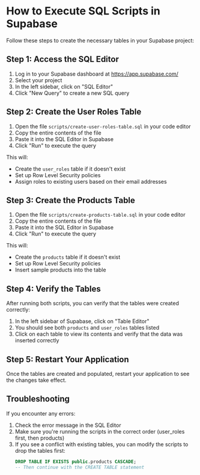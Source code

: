 # How to Execute SQL Scripts in Supabase

Follow these steps to create the necessary tables in your Supabase project:

## Step 1: Access the SQL Editor

1. Log in to your Supabase dashboard at https://app.supabase.com/
2. Select your project
3. In the left sidebar, click on "SQL Editor"
4. Click "New Query" to create a new SQL query

## Step 2: Create the User Roles Table

1. Open the file `scripts/create-user-roles-table.sql` in your code editor
2. Copy the entire contents of the file
3. Paste it into the SQL Editor in Supabase
4. Click "Run" to execute the query

This will:
- Create the `user_roles` table if it doesn't exist
- Set up Row Level Security policies
- Assign roles to existing users based on their email addresses

## Step 3: Create the Products Table

1. Open the file `scripts/create-products-table.sql` in your code editor
2. Copy the entire contents of the file
3. Paste it into the SQL Editor in Supabase
4. Click "Run" to execute the query

This will:
- Create the `products` table if it doesn't exist
- Set up Row Level Security policies
- Insert sample products into the table

## Step 4: Verify the Tables

After running both scripts, you can verify that the tables were created correctly:

1. In the left sidebar of Supabase, click on "Table Editor"
2. You should see both `products` and `user_roles` tables listed
3. Click on each table to view its contents and verify that the data was inserted correctly

## Step 5: Restart Your Application

Once the tables are created and populated, restart your application to see the changes take effect.

## Troubleshooting

If you encounter any errors:

1. Check the error message in the SQL Editor
2. Make sure you're running the scripts in the correct order (user_roles first, then products)
3. If you see a conflict with existing tables, you can modify the scripts to drop the tables first:
   ```sql
   DROP TABLE IF EXISTS public.products CASCADE;
   -- Then continue with the CREATE TABLE statement
   ``` 